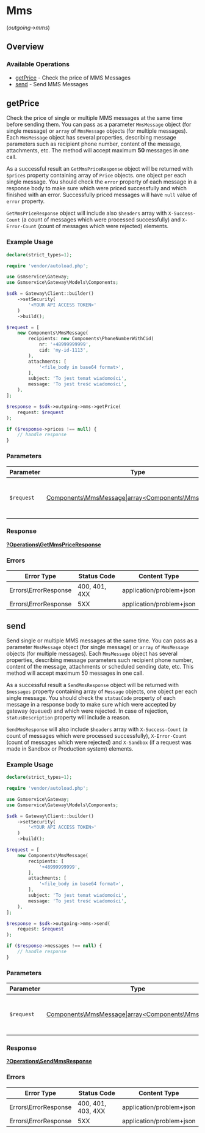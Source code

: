 # Mms
(*outgoing->mms*)

## Overview

### Available Operations

* [getPrice](#getprice) - Check the price of MMS Messages
* [send](#send) - Send MMS Messages

## getPrice

Check the price of single or multiple MMS messages at the same time before sending them. You can pass as a parameter `MmsMessage` object (for single message) or `array` of `MmsMessage` objects (for multiple messages). Each `MmsMessage` object has several properties, describing message parameters such as recipient phone number, content of the message, attachments, etc.
The method will accept maximum **50** messages in one call.

As a successful result an `GetMmsPriceResponse` object will be returned with `$prices` property containing array of `Price` objects. one object per each single message. You should check the `error` property of each message in a response body to make sure which were priced successfully and which finished with an error. Successfully priced messages will have `null` value of `error` property.

`GetMmsPriceResponse` object will include also `$headers` array with `X-Success-Count` (a count of messages which were processed successfully) and `X-Error-Count` (count of messages which were rejected) elements.

### Example Usage

```php
declare(strict_types=1);

require 'vendor/autoload.php';

use Gsmservice\Gateway;
use Gsmservice\Gateway\Models\Components;

$sdk = Gateway\Client::builder()
    ->setSecurity(
        '<YOUR API ACCESS TOKEN>'
    )
    ->build();

$request = [
    new Components\MmsMessage(
        recipients: new Components\PhoneNumberWithCid(
            nr: '+48999999999',
            cid: 'my-id-1113',
        ),
        attachments: [
            '<file_body in base64 format>',
        ],
        subject: 'To jest temat wiadomości',
        message: 'To jest treść wiadomości',
    ),
];

$response = $sdk->outgoing->mms->getPrice(
    request: $request
);

if ($response->prices !== null) {
    // handle response
}
```

### Parameters

| Parameter                                                                                               | Type                                                                                                    | Required                                                                                                | Description                                                                                             |
| ------------------------------------------------------------------------------------------------------- | ------------------------------------------------------------------------------------------------------- | ------------------------------------------------------------------------------------------------------- | ------------------------------------------------------------------------------------------------------- |
| `$request`                                                                                              | [Components\MmsMessage\|array<Components\MmsMessage>](../../Models/Operations/GetMmsPriceRequestBody.md) | :heavy_check_mark:                                                                                      | The request object to use for the request.                                                              |

### Response

**[?Operations\GetMmsPriceResponse](../../Models/Operations/GetMmsPriceResponse.md)**

### Errors

| Error Type               | Status Code              | Content Type             |
| ------------------------ | ------------------------ | ------------------------ |
| Errors\ErrorResponse     | 400, 401, 4XX            | application/problem+json |
| Errors\ErrorResponse     | 5XX                      | application/problem+json |

## send

Send single or multiple MMS messages at the same time. You can pass as a parameter `MmsMessage` object (for single message) or `array` of `MmsMessage` objects (for multiple messages). Each `MmsMessage` object has several properties, describing message parameters such recipient phone number, content of the message, attachments or scheduled sending date, etc. This method will accept maximum 50 messages in one call.

As a successful result a `SendMmsResponse` object will be returned with `$messages` property containing array of `Message` objects, one object per each single message. You should check the `statusCode` property of each message in a response body to make sure which were accepted by gateway (queued) and which were rejected. In case of rejection, `statusDescription` property will include a reason.

`SendMmsResponse` will also include `$headers` array with `X-Success-Count` (a count of messages which were processed successfully), `X-Error-Count` (count of messages which were rejected) and `X-Sandbox` (if a request was made in Sandbox or Production system) elements.

### Example Usage

```php
declare(strict_types=1);

require 'vendor/autoload.php';

use Gsmservice\Gateway;
use Gsmservice\Gateway\Models\Components;

$sdk = Gateway\Client::builder()
    ->setSecurity(
        '<YOUR API ACCESS TOKEN>'
    )
    ->build();

$request = [
    new Components\MmsMessage(
        recipients: [
            '+48999999999',
        ],
        attachments: [
            '<file_body in base64 format>',
        ],
        subject: 'To jest temat wiadomości',
        message: 'To jest treść wiadomości',
    ),
];

$response = $sdk->outgoing->mms->send(
    request: $request
);

if ($response->messages !== null) {
    // handle response
}
```

### Parameters

| Parameter                                                                                           | Type                                                                                                | Required                                                                                            | Description                                                                                         |
| --------------------------------------------------------------------------------------------------- | --------------------------------------------------------------------------------------------------- | --------------------------------------------------------------------------------------------------- | --------------------------------------------------------------------------------------------------- |
| `$request`                                                                                          | [Components\MmsMessage\|array<Components\MmsMessage>](../../Models/Operations/SendMmsRequestBody.md) | :heavy_check_mark:                                                                                  | The request object to use for the request.                                                          |

### Response

**[?Operations\SendMmsResponse](../../Models/Operations/SendMmsResponse.md)**

### Errors

| Error Type               | Status Code              | Content Type             |
| ------------------------ | ------------------------ | ------------------------ |
| Errors\ErrorResponse     | 400, 401, 403, 4XX       | application/problem+json |
| Errors\ErrorResponse     | 5XX                      | application/problem+json |